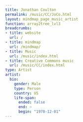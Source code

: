 ```yaml
---
title: Jonathan Coulton
permalink: /music/CC/JoCo.html
layout: mindmap_page_music_artist
function: array2tree_lvl3
breadcrumbs:
- title: website
  url: /
- title: mindmap
  url: /mindmap/
- title: Music
  url: /music/index.html
- title: Creative Commons music
  url: /music/CC/index.html
type: Artist
artist:
  bio:
    gender: Male
    type: Person
    country: US
    life-span:
      ended: false
      end: ~
      begin: "1970-12-01"
---
```

